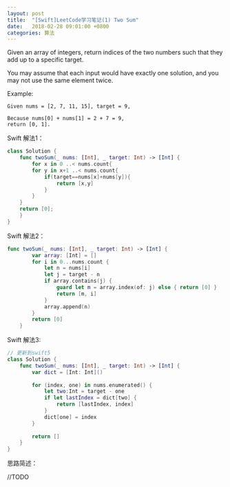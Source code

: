 ```yaml
---
layout: post
title:  "[Swift]LeetCode学习笔记(1) Two Sum"
date:   2018-02-28 09:01:00 +0800
categories: 算法
---
```


Given an array of integers, return indices of the two numbers such that they add up to a specific target.

You may assume that each input would have exactly one solution, and you may not use the same element twice.

Example:

```
Given nums = [2, 7, 11, 15], target = 9,

Because nums[0] + nums[1] = 2 + 7 = 9,
return [0, 1].
```

Swift 解法1：

```swift
class Solution {
    func twoSum(_ nums: [Int], _ target: Int) -> [Int] {
        for x in 0 ..< nums.count{
        for y in x+1 ..< nums.count{
            if(target==nums[x]+nums[y]){
                return [x,y]
            }
        }
    }
    return [0];
    }
}
```

Swift 解法2：

```swift
func twoSum(_ nums: [Int], _ target: Int) -> [Int] {
        var array: [Int] = []
        for i in 0...nums.count {
            let n = nums[i]
            let j = target - n
            if array.contains(j) {
                guard let m = array.index(of: j) else { return [0] }
                return [m, i]
            }
            array.append(n)
        }
        return [0]
    }
```

Swift 解法3:
```swift
// 更新到swift5
class Solution {
    func twoSum(_ nums: [Int], _ target: Int) -> [Int] {
        var dict = [Int: Int]()
        
        for (index, one) in nums.enumerated() {
            let two:Int = target - one
            if let lastIndex = dict[two] {
                return [lastIndex, index]
            }
            dict[one] = index
        }
        
        return []
    }
}
```

思路简述：

//TODO
